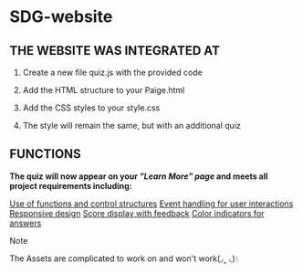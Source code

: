 # SDG-website

## THE WEBSITE WAS INTEGRATED AT
1. Create a new file quiz.js with the provided code

2. Add the HTML structure to your Paige.html

3. Add the CSS styles to your style.css

4. The style will remain the same, but with an additional quiz

## FUNCTIONS
**The quiz will now appear on your _"Learn More" page_ and meets all project requirements including:**

<ins>Use of functions and control structures</ins>
<ins>Event handling for user interactions</ins>
<ins>Responsive design</ins>
<ins>Score display with feedback</ins>
<ins>Color indicators for answers</ins>

> [!NOTE]
> The Assets are complicated to work on and won't work(◞‸ ◟)💧
